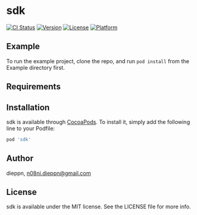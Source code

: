 # sdk

[![CI Status](http://img.shields.io/travis/dieppn/sdk.svg?style=flat)](https://travis-ci.org/dieppn/sdk)
[![Version](https://img.shields.io/cocoapods/v/sdk.svg?style=flat)](http://cocoapods.org/pods/sdk)
[![License](https://img.shields.io/cocoapods/l/sdk.svg?style=flat)](http://cocoapods.org/pods/sdk)
[![Platform](https://img.shields.io/cocoapods/p/sdk.svg?style=flat)](http://cocoapods.org/pods/sdk)

## Example

To run the example project, clone the repo, and run `pod install` from the Example directory first.

## Requirements

## Installation

sdk is available through [CocoaPods](http://cocoapods.org). To install
it, simply add the following line to your Podfile:

```ruby
pod 'sdk'
```

## Author

dieppn, n08ni.dieppn@gmail.com

## License

sdk is available under the MIT license. See the LICENSE file for more info.
